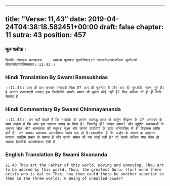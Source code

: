 
---
title: "Verse: 11,43"
date: 2019-04-24T04:38:18.582451+00:00
draft: false
chapter: 11
sutra: 43
position: 457
---
### मूल श्लोक :
```
पितासि लोकस्य चराचरस्य     त्वमस्य पूज्यश्च गुरुर्गरीयान्।न त्वत्समोऽस्त्यभ्यधिकः कुतोऽन्यो     लोकत्रयेऽप्यप्रतिमप्रभाव।।11.43।।

```

### Hindi Translation By Swami Ramsukhdas
```
।।11.43।।आप ही इस चराचर संसारके पिता हैं? आप ही पूजनीय हैं और आप ही गुरुओंके महान् गुरु हैं। हे अनन्त प्रभावशाली भगवन् इस त्रिलोकीमें आपके समान भी दूसरा कोई नहीं है? फिर अधिक तो हो ही कैसे सकता है

```

### Hindi Commentary By Swami Chinmayananda
```
।।11.43।। हम यहाँ देखते हैं कि भावावेश के कारण अवरुद्ध कण्ठ से अर्जुन श्रीकृष्ण के प्रति अत्यादर के साथ कहता है कि आप इस चराचर जगत् के पिता हैं। निसन्देह ही? जाग्रत् स्वप्न? और सुषुप्ति अवस्थाओं के अनुभव लोक भी? आत्मतत्त्व की स्थूल? सूक्ष्म और कारण उपाधियों के द्वारा अभिव्यक्ति से ही विद्यमान प्रतीत होते हैं। उन सबका प्रकाशक आत्मचैतन्य सर्वत्र एक ही है।स्वाभाविक है कि अर्जुन के कथन के अनुसार भगवान् अप्रतिम प्रभाव से सम्पन्न हैं और उनके समान भी जब कोई नहीं है? तो उनसे अधिक श्रेष्ठ कौन हो सकता हैक्योंकि वास्तविकता ऐसी है

```

### English Translation By Swami  Sivananda
```
11.43 Thou art the Father of this world, moving and unmoving. Thou art to be adored by this world, Thou, the greatest Guru; (for) none there exists who is eal to Thee; how then could there be another superior to Thee in the three worlds, O Being of unealled power?

```

